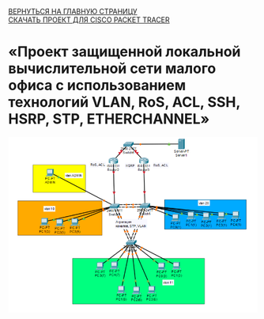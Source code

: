 [ВЕРНУТЬСЯ НА ГЛАВНУЮ СТРАНИЦУ](https://github.com/Art1shock/otus-networks)  
[СКАЧАТЬ ПРОЕКТ ДЛЯ CISCO PACKET TRACER](https://github.com/Art1shock/otus-networks/raw/main/final/%D0%9F%D1%80%D0%BE%D0%B5%D0%BA%D1%82.pkt)

# «Проект защищенной локальной вычислительной сети малого офиса с использованием технологий VLAN, RoS, ACL, SSH, HSRP, STP, ETHERCHANNEL»

![](https://github.com/Art1shock/images/blob/main/Project/%D0%A1%D1%85%D0%B5%D0%BC%D0%B0%20%D0%BF%D1%80%D0%BE%D0%B5%D0%BA%D1%82.png)
